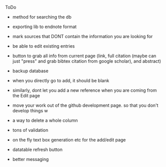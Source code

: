 ToDo

* method for searching the db
* exporting lib to endnote format
* mark sources that DONT contain the information you are looking for
* be able to edit existing entries
* button to grab all info from current page (link, full citation (maybe can just "press" and grab bibtex citation from google scholar), and abstract)


* backup database
* when you directly go to add, it should be blank
* similarly, dont let you add a new reference when you are coming from the Edit page
* move your work out of the github development page. so that you don't develop things w

* a way to delete a whole column
* tons of validation
* on the fly text box generation etc for the add/edit page
* datatable refresh button

* better messaging